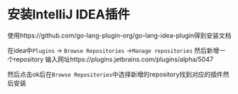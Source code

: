 # 安装IntelliJ IDEA插件

使用https://github.com/go-lang-plugin-org/go-lang-idea-plugin得到安装文档

在idea中`Plugins` -> `Browse Repositories` ->`Manage repositories` 然后新增一个repository
输入网址https://plugins.jetbrains.com/plugins/alpha/5047

然后点击ok后在`Browse Repositories`中选择新增的repository找到对应的插件然后安装
